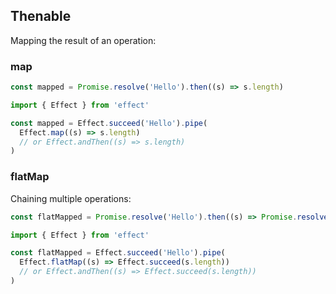 ## Thenable

Mapping the result of an operation:

### map

<Tabs syncKey="effect-vs-promise">

<TabItem label="Promise">

```ts twoslash
const mapped = Promise.resolve('Hello').then((s) => s.length)
```

</TabItem>

<TabItem label="Effect">

```ts twoslash
import { Effect } from 'effect'

const mapped = Effect.succeed('Hello').pipe(
  Effect.map((s) => s.length)
  // or Effect.andThen((s) => s.length)
)
```

</TabItem>

</Tabs>

### flatMap

Chaining multiple operations:

<Tabs syncKey="effect-vs-promise">

<TabItem label="Promise">

```ts twoslash
const flatMapped = Promise.resolve('Hello').then((s) => Promise.resolve(s.length))
```

</TabItem>

<TabItem label="Effect">

```ts twoslash
import { Effect } from 'effect'

const flatMapped = Effect.succeed('Hello').pipe(
  Effect.flatMap((s) => Effect.succeed(s.length))
  // or Effect.andThen((s) => Effect.succeed(s.length))
)
```

</TabItem>

</Tabs>
